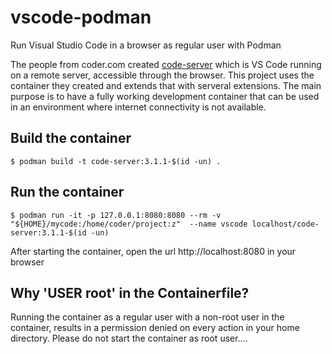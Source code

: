 # vscode-podman
Run Visual Studio Code in a browser as regular user with Podman

The people from coder.com created [code-server](https://github.com/cdr/code-server) which is VS Code running on a remote server, accessible through the browser. This
project uses the container they created and extends that with serveral extensions. The main purpose is to have a fully working development container that can be
used in an environment where internet connectivity is not available.

## Build the container
```lang=shell
$ podman build -t code-server:3.1.1-$(id -un) .
```

## Run the container
```lang=shell
$ podman run -it -p 127.0.0.1:8080:8080 --rm -v "${HOME}/mycode:/home/coder/project:z"  --name vscode localhost/code-server:3.1.1-$(id -un)
```

After starting the container, open the url http://localhost:8080 in your browser

## Why 'USER root' in the Containerfile?
Running the container as a regular user with a non-root user in the container, results in a permission denied on every action in your home directory. Please do not start the container as root user....
